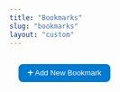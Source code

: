 ```yaml
---
title: "Bookmarks"
slug: "bookmarks"
layout: "custom"
---
```


<link rel="stylesheet" href="https://cdn.jsdelivr.net/npm/@tabler/icons-webfont@latest/tabler-icons.min.css">
<script src="https://cdn.jsdelivr.net/npm/sortablejs@1.15.0/Sortable.min.js"></script>

<style>
:root {
  --bg-light: #f9f9f9;
  --bg-dark: #1f1f1f;
  --border-light: #ccc;
  --border-dark: #333;
}

.bookmarks-container {
  display: flex;
  flex-direction: column;
  gap: 2rem;
  padding: 1rem;
}

.category-card {
  border-radius: 1rem;
  padding: 1.5rem;
  border: 1px solid var(--border-light);
  background-color: var(--bg-light);
  transition: background 0.3s, border-color 0.3s;
}
html.dark .category-card {
  background-color: var(--bg-dark);
  border-color: var(--border-dark);
}

/* 分类标签样式 */
.category-label {
  display: inline-block;
  padding: 0.4rem 1rem;
  border-radius: 0.6rem;
  font-weight: 700;
  font-size: 1.5rem;
  color: #fff;
  margin-bottom: 1rem;
}
.category-science { background-color: #007acc; }
.category-study { background-color: #2ecc71; }
.category-fun { background-color: #e67e22; }
.category-tools { background-color: #9b59b6; }

/* 网格布局 */
.bookmark-grid {
  display: flex;
  flex-wrap: wrap;
  gap: 1.2rem;
  justify-content: flex-start;
}

/* 书签卡片 */
.bookmark-item {
  display: flex;
  flex-direction: column;
  align-items: center;
  width: 80px;
  cursor: grab;
  transition: transform 0.2s ease;
}
.bookmark-item:hover { transform: translateY(-3px); }
.bookmark-item img {
  width: 40px;
  height: 40px;
  border-radius: 10px;
}
.bookmark-name {
  font-size: 1.1rem;
  margin-top: 0.3rem;
  text-align: center;
  word-wrap: break-word;
}

/* 编辑工具栏 */
.bookmark-toolbar {
  display: flex;
  justify-content: space-between;
  margin-bottom: 1rem;
}
button {
  background: #007acc;
  border: none;
  color: white;
  padding: 0.5rem 1rem;
  border-radius: 8px;
  cursor: pointer;
}
button:hover {
  background: #005a99;
}

/* 弹出框 */
.modal {
  position: fixed;
  top: 0;
  left: 0;
  width: 100%;
  height: 100%;
  display: none;
  justify-content: center;
  align-items: center;
  background: rgba(0,0,0,0.6);
}
.modal-content {
  background: white;
  padding: 2rem;
  border-radius: 10px;
  width: 90%;
  max-width: 400px;
}
.modal-content input {
  width: 100%;
  padding: 0.5rem;
  margin: 0.4rem 0;
  border-radius: 6px;
  border: 1px solid #ccc;
}
</style>

<div class="bookmarks-container">
  <div class="bookmark-toolbar">
    <button onclick="openModal()">➕ Add New Bookmark</button>
  </div>

  <!-- 动态书签分类容器 -->
  <div id="bookmarks"></div>
</div>

<!-- 弹出框 -->
<div class="modal" id="bookmarkModal">
  <div class="modal-content">
    <h3>Edit / Add Bookmark</h3>
    <label>Category:</label>
    <select id="category">
      <option value="science">科研 / Research</option>
      <option value="study">学习 / Study</option>
      <option value="fun">娱乐 / Entertainment</option>
      <option value="tools">工具 / Tools</option>
    </select>
    <label>Name:</label>
    <input type="text" id="name">
    <label>URL:</label>
    <input type="text" id="url">
    <div style="margin-top:1rem;">
      <button onclick="saveBookmark()">Save</button>
      <button onclick="closeModal()" style="background:#777;margin-left:1rem;">Cancel</button>
    </div>
  </div>
</div>

<script>
const defaultData = {
  science: [
    {name:"arXiv",url:"https://arxiv.org"},
    {name:"Academia.edu",url:"https://www.academia.edu"},
    {name:"Web of Science",url:"https://www.webofscience.com"},
    {name:"Google Scholar",url:"https://scholar.google.com"}
  ],
  study: [
    {name:"代码随想录",url:"https://programmercarl.com/qita/algo_pdf.html"},
    {name:"Physics & Matlab",url:"https://d-arora.github.io/Doing-Physics-With-Matlab/"},
    {name:"古诗文网",url:"https://www.gushiwen.cn"},
    {name:"Google 翻译",url:"https://translate.google.com"}
  ],
  fun: [
    {name:"哔哩哔哩",url:"https://www.bilibili.com"},
    {name:"欧乐影院",url:"https://www.olevod.com"},
    {name:"唐人街影院",url:"https://www.tangrenjie.tv"},
    {name:"BBC News",url:"https://www.bbc.com/news"}
  ],
  tools: [
    {name:"CloudConvert",url:"https://cloudconvert.com"},
    {name:"飞书文档",url:"https://vcnqclesoe89.feishu.cn/drive/home/"},
    {name:"北大网盘",url:"https://disk.pku.edu.cn"},
    {name:"幕布",url:"https://mubu.com"}
  ]
};

let bookmarks = JSON.parse(localStorage.getItem("bookmarksData")) || defaultData;
let editing = null;

function renderBookmarks() {
  const container = document.getElementById("bookmarks");
  container.innerHTML = "";
  Object.keys(bookmarks).forEach(category => {
    const labelMap = {
      science: "科研 / Research",
      study: "学习 / Study",
      fun: "娱乐 / Entertainment",
      tools: "工具 / Tools"
    };
    const div = document.createElement("div");
    div.className = "category-card";
    div.innerHTML = `
      <div class="category-label category-${category}">${labelMap[category]}</div>
      <div class="bookmark-grid" id="${category}">
        ${bookmarks[category].map((b,i)=>`
          <div class="bookmark-item" draggable="true">
            <a href="${b.url}" target="_blank">
              <img src="https://www.google.com/s2/favicons?domain=${b.url}" />
              <div class="bookmark-name">${b.name}</div>
            </a>
            <button onclick="editBookmark('${category}',${i})" style="font-size:0.7rem;margin-top:0.3rem;">Edit</button>
            <button onclick="deleteBookmark('${category}',${i})" style="font-size:0.7rem;background:#e74c3c;">Del</button>
          </div>
        `).join("")}
      </div>
    `;
    container.appendChild(div);
    new Sortable(div.querySelector(".bookmark-grid"), {
      group: "shared",
      animation: 150,
      onEnd: saveOrder
    });
  });
}

function saveOrder() {
  document.querySelectorAll(".bookmark-grid").forEach(grid => {
    const category = grid.id;
    const newList = [];
    grid.querySelectorAll(".bookmark-item a").forEach(a => {
      newList.push({
        name: a.querySelector(".bookmark-name").innerText,
        url: a.href
      });
    });
    bookmarks[category] = newList;
  });
  saveData();
}

function saveData() {
  localStorage.setItem("bookmarksData", JSON.stringify(bookmarks));
}

function openModal(cat=null,index=null) {
  editing = cat!==null ? {cat,index} : null;
  document.getElementById("bookmarkModal").style.display="flex";
  if(editing){
    const b=bookmarks[cat][index];
    document.getElementById("category").value=cat;
    document.getElementById("name").value=b.name;
    document.getElementById("url").value=b.url;
  } else {
    document.getElementById("category").value="science";
    document.getElementById("name").value="";
    document.getElementById("url").value="";
  }
}

function closeModal(){document.getElementById("bookmarkModal").style.display="none";}

function saveBookmark(){
  const cat=document.getElementById("category").value;
  const name=document.getElementById("name").value.trim();
  const url=document.getElementById("url").value.trim();
  if(!name||!url)return alert("请输入完整信息");
  if(editing){
    bookmarks[editing.cat][editing.index]={name,url};
  }else{
    bookmarks[cat].push({name,url});
  }
  saveData();
  renderBookmarks();
  closeModal();
}

function editBookmark(cat,i){openModal(cat,i);}
function deleteBookmark(cat,i){
  if(confirm("确定删除此书签？")){
    bookmarks[cat].splice(i,1);
    saveData();
    renderBookmarks();
  }
}

renderBookmarks();
</script>
